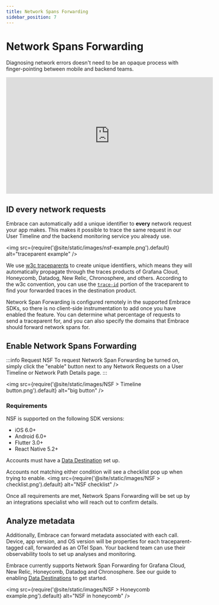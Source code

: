 ```yaml
---
title: Network Spans Forwarding
sidebar_position: 7
---
```


# Network Spans Forwarding

Diagnosing network errors doesn't need to be an opaque process with finger-pointing between mobile and backend teams.

<div>
    <iframe width="560" height="315" src="https://www.youtube.com/embed/jJVlc8F89Qo?si=-udHrlujEMiTsOuV" title="YouTube video player" frameborder="0" allow="accelerometer; autoplay; clipboard-write; encrypted-media; gyroscope; picture-in-picture; web-share" referrerpolicy="strict-origin-when-cross-origin" allowfullscreen></iframe>
</div>

## ID every network requests
Embrace can automatically add a unique identifier to **every** network request your app makes.  This makes it possible to trace the same request in our User Timeline *and* the backend monitoring service you already use.

<img src={require('@site/static/images/nsf-example.png').default} alt="traceparent example" />

We use [w3c traceparents](https://www.w3.org/TR/trace-context-1/#traceparent-header) to create unique identifiers, which means they will automatically propagate through the traces products of Grafana Cloud, Honeycomb, Datadog, New Relic, Chronosphere, and others. 
According to the w3c convention, you can use the [`trace-id`](https://www.w3.org/TR/trace-context-1/#examples-of-http-traceparent-headers) portion of the traceparent to find your forwarded traces in the destination product.

Network Span Forwarding is configured remotely in the supported Embrace SDKs, so there is no client-side instrumentation to add once you have enabled the feature. You can determine what percentage of requests to send a traceparent for, and you can also specify the domains that Embrace should forward network spans for.

## Enable Network Spans Forwarding
:::info Request NSF
To request Network Span Forwarding be turned on, simply click the "enable" button next to any Network Requests on a User Timeline or Network Path Details page.
:::

<img src={require('@site/static/images/NSF > Timeline button.png').default} alt="big button" />

### Requirements
NSF is supported on the following SDK versions:
* iOS 6.0+
* Android 6.0+
* Flutter 3.0+
* React Native 5.2+
  
Accounts must have a [Data Destination](/data-destinations/) set up.

Accounts not matching either condition will see a checklist pop up when trying to enable.
<img src={require('@site/static/images/NSF > checklist.png').default} alt="NSF checklist" />



Once all requirements are met, Network Spans Forwarding will be set up by an integrations specialist who will reach out to confirm details.


## Analyze metadata

Additionally, Embrace can forward metadata associated with each call.  Device, app version, and OS version will be properties for each traceparent-tagged call, forwarded as an OTel Span.  Your backend team can use their observability tools to set up analyses and monitoring.

Embrace currently supports Network Span Forwarding for Grafana Cloud, New Relic, Honeycomb, Datadog and Chronosphere.  See our guide to enabling [Data Destinations](/data-destinations/) to get started.


<img src={require('@site/static/images/NSF > Honeycomb example.png').default} alt="NSF in honeycomb" />
